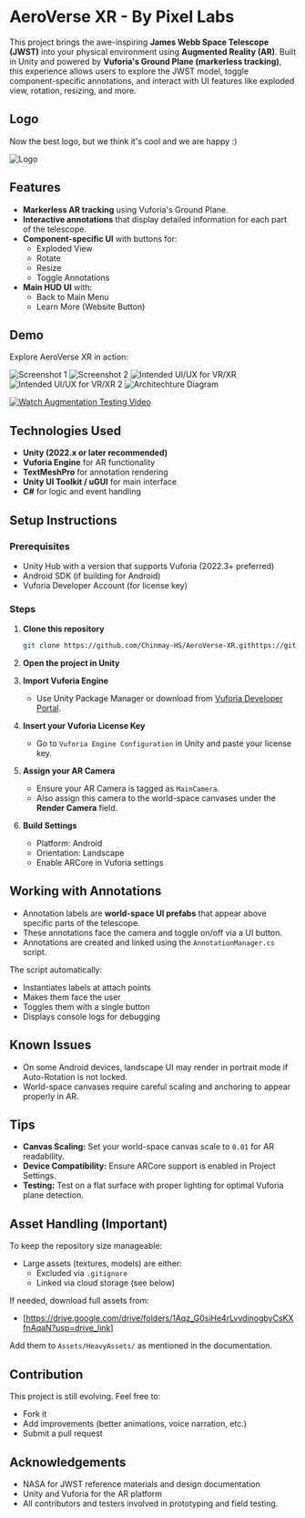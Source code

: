 # AeroVerse XR - By Pixel Labs

This project brings the awe-inspiring **James Webb Space Telescope (JWST)** into your physical environment using **Augmented Reality (AR)**. Built in Unity and powered by **Vuforia's Ground Plane (markerless tracking)**, this experience allows users to explore the JWST model, toggle component-specific annotations, and interact with UI features like exploded view, rotation, resizing, and more.

## Logo

Now the best logo, but we think it's cool and we are happy :)

![Logo](Assets/Screenshots/Logo.jpeg)

## Features

- **Markerless AR tracking** using Vuforia's Ground Plane.
- **Interactive annotations** that display detailed information for each part of the telescope.
- **Component-specific UI** with buttons for:
  - Exploded View
  - Rotate
  - Resize
  - Toggle Annotations
- **Main HUD UI** with:
  - Back to Main Menu
  - Learn More (Website Button)

## Demo

Explore AeroVerse XR in action:

![Screenshot 1](Assets/Screenshots/MobileDemo1.jpeg)
![Screenshot 2](Assets/Screenshots/MobileDemo2.jpeg)
![Intended UI/UX for VR/XR](Assets/Screenshots/XR-VR1.jpeg)
![Intended UI/UX for VR/XR 2](Assets/Screenshots/XR-VR2.jpeg)
![Architechture Diagram](Assets/Screenshots/ArchitectureDiagram.jpg)

[![Watch Augmentation Testing Video](https://ik.imagekit.io/nothingpong18/protoyping?updatedAt=1750001930073)](https://ik.imagekit.io/nothingpong18/Augmentation_Testing.mp4?updatedAt=1750000371026)


## Technologies Used

- **Unity (2022.x or later recommended)**
- **Vuforia Engine** for AR functionality
- **TextMeshPro** for annotation rendering
- **Unity UI Toolkit / uGUI** for main interface
- **C#** for logic and event handling

## Setup Instructions

### Prerequisites

- Unity Hub with a version that supports Vuforia (2022.3+ preferred)
- Android SDK (if building for Android)
- Vuforia Developer Account (for license key)

### Steps

1. **Clone this repository**

   ```bash
   git clone https://github.com/Chinmay-HS/AeroVerse-XR.githttps://github.com/your-username/jwst-ar-vuforia.git
   ```

2. **Open the project in Unity**

3. **Import Vuforia Engine**
   - Use Unity Package Manager or download from [Vuforia Developer Portal](https://developer.vuforia.com/).

4. **Insert your Vuforia License Key**
   - Go to `Vuforia Engine Configuration` in Unity and paste your license key.

5. **Assign your AR Camera**
   - Ensure your AR Camera is tagged as `MainCamera`.
   - Also assign this camera to the world-space canvases under the **Render Camera** field.

6. **Build Settings**
   - Platform: Android
   - Orientation: Landscape
   - Enable ARCore in Vuforia settings

## Working with Annotations

- Annotation labels are **world-space UI prefabs** that appear above specific parts of the telescope.
- These annotations face the camera and toggle on/off via a UI button.
- Annotations are created and linked using the `AnnotationManager.cs` script. 

The script automatically:
- Instantiates labels at attach points
- Makes them face the user
- Toggles them with a single button
- Displays console logs for debugging

## Known Issues

- On some Android devices, landscape UI may render in portrait mode if Auto-Rotation is not locked.
- World-space canvases require careful scaling and anchoring to appear properly in AR.

## Tips

- **Canvas Scaling:** Set your world-space canvas scale to `0.01` for AR readability.
- **Device Compatibility:** Ensure ARCore support is enabled in Project Settings.
- **Testing:** Test on a flat surface with proper lighting for optimal Vuforia plane detection.

## Asset Handling (Important)

To keep the repository size manageable:
- Large assets (textures, models) are either:
  - Excluded via `.gitignore`
  - Linked via cloud storage (see below)
  
If needed, download full assets from:
- [https://drive.google.com/drive/folders/1Aqz_G0siHe4rLvvdinogbyCsKXfnAqaN?usp=drive_link]

Add them to `Assets/HeavyAssets/` as mentioned in the documentation.

## Contribution

This project is still evolving. Feel free to:
- Fork it
- Add improvements (better animations, voice narration, etc.)
- Submit a pull request

## Acknowledgements

- NASA for JWST reference materials and design documentation
- Unity and Vuforia for the AR platform
- All contributors and testers involved in prototyping and field testing.
